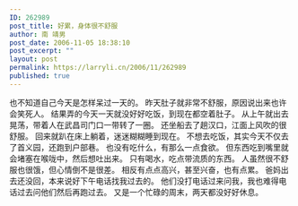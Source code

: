 ```yaml
---
ID: 262989
post_title: 好累，身体很不舒服
author: 南 靖男
post_date: 2006-11-05 18:38:10
post_excerpt: ""
layout: post
permalink: https://larryli.cn/2006/11/262989
published: true
---
```

也不知道自己今天是怎样呆过一天的。
昨天肚子就非常不舒服，原因说出来也许会笑死人。
结果弄的今天一天就没好好吃饭，到现在都空着肚子。
从上午就出去晃荡，带着人在武昌司门口一带转了一圈。
还坐船去了趟汉口，江面上风吹的很舒服。
回来就趴在床上躺着，迷迷糊糊睡到现在。
不想去吃饭，其实今天不仅去了首义园，还跑到户部巷。
也没有吃什么，有那么一点食欲。
但东西吃到嘴里就会堵塞在喉咙中，然后想吐出来。
只有喝水，吃点带流质的东西。
人虽然很不舒服也很饿，但心情倒不是很差。
相反有点点高兴，甚至兴奋，也有点累。
爸妈出去还没回，本来说好下午电话找我过去的。
他们没打电话过来问我，我也难得电话过去问他们然后再跑过去。
又是一个忙碌的周末，两天都没好好休息。
